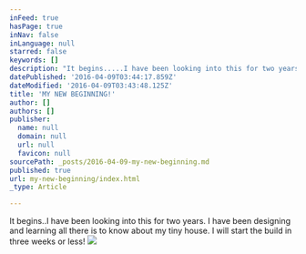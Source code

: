 ```yaml
---
inFeed: true
hasPage: true
inNav: false
inLanguage: null
starred: false
keywords: []
description: "It begins.....I have been looking into this for two years. I have been designing and\_"
datePublished: '2016-04-09T03:44:17.859Z'
dateModified: '2016-04-09T03:43:48.125Z'
title: 'MY NEW BEGINNING!'
author: []
authors: []
publisher:
  name: null
  domain: null
  url: null
  favicon: null
sourcePath: _posts/2016-04-09-my-new-beginning.md
published: true
url: my-new-beginning/index.html
_type: Article

---
```

It begins..I have been looking into this for two years. I have been designing and learning all there is to know about my tiny house. I will start the build in three weeks or less!
![](https://the-grid-user-content.s3-us-west-2.amazonaws.com/75836d87-b0ed-4385-86a0-fc4620b4e843.jpg)